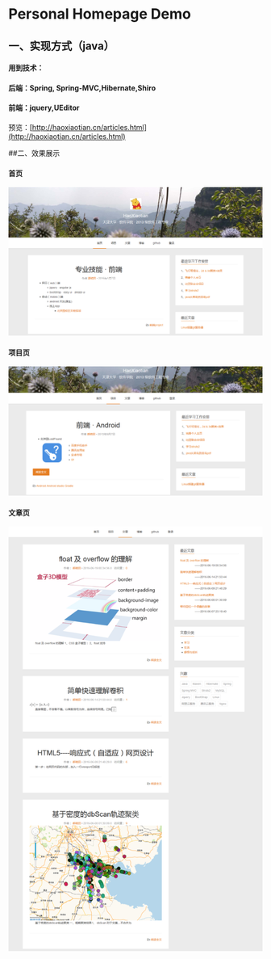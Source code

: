 # Personal Homepage Demo
## 一、实现方式（java）
####       用到技术：
####       后端：Spring, Spring-MVC,Hibernate,Shiro                         
####       前端：jquery,UEditor
预览：[http://haoxiaotian.cn/articles.html](http://haoxiaotian.cn/articles.html)

##二、效果展示
#### 首页
![index.html](https://github.com/tjuHaoXiaotian/me/blob/master/PersonalWebpage/examples/img/index.png)

#### 项目页
![project.html](https://github.com/tjuHaoXiaotian/me/blob/master/PersonalWebpage/examples/img/projects.png)

#### 文章页
![article.html](https://github.com/tjuHaoXiaotian/me/blob/master/PersonalWebpage/examples/img/articles.png)